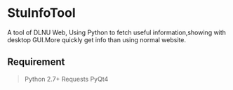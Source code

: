 # StuInfoTool
A tool of DLNU Web, Using Python to fetch useful information,showing with desktop GUI.More quickly get info than using normal website.

## Requirement

> Python 2.7+
> Requests
> PyQt4